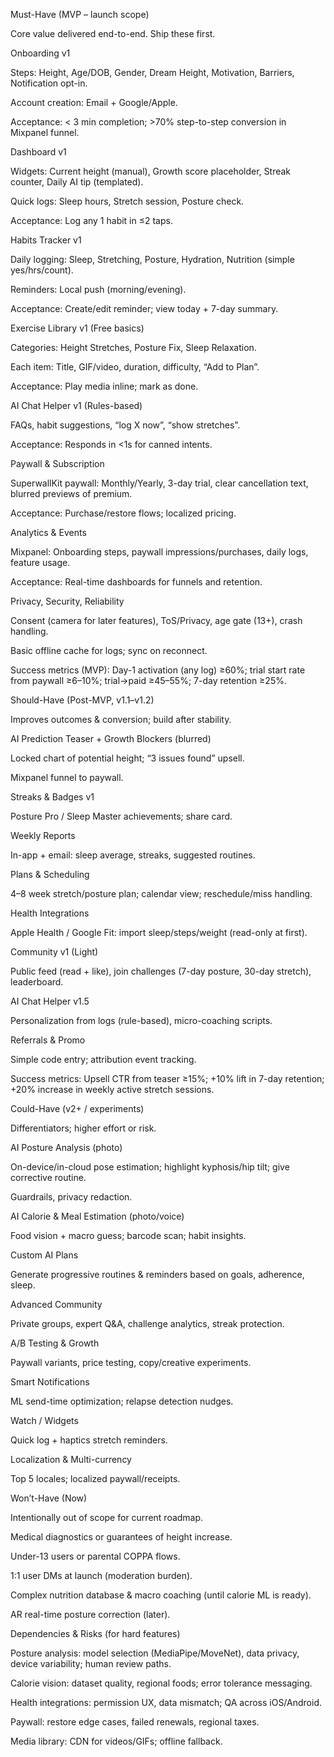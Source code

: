 Must-Have (MVP – launch scope)

Core value delivered end-to-end. Ship these first.

Onboarding v1

Steps: Height, Age/DOB, Gender, Dream Height, Motivation, Barriers, Notification opt-in.

Account creation: Email + Google/Apple.

Acceptance: < 3 min completion; >70% step-to-step conversion in Mixpanel funnel.

Dashboard v1

Widgets: Current height (manual), Growth score placeholder, Streak counter, Daily AI tip (templated).

Quick logs: Sleep hours, Stretch session, Posture check.

Acceptance: Log any 1 habit in ≤2 taps.

Habits Tracker v1

Daily logging: Sleep, Stretching, Posture, Hydration, Nutrition (simple yes/hrs/count).

Reminders: Local push (morning/evening).

Acceptance: Create/edit reminder; view today + 7-day summary.

Exercise Library v1 (Free basics)

Categories: Height Stretches, Posture Fix, Sleep Relaxation.

Each item: Title, GIF/video, duration, difficulty, “Add to Plan”.

Acceptance: Play media inline; mark as done.

AI Chat Helper v1 (Rules-based)

FAQs, habit suggestions, “log X now”, “show stretches”.

Acceptance: Responds in <1s for canned intents.

Paywall & Subscription

SuperwallKit paywall: Monthly/Yearly, 3-day trial, clear cancellation text, blurred previews of premium.

Acceptance: Purchase/restore flows; localized pricing.

Analytics & Events

Mixpanel: Onboarding steps, paywall impressions/purchases, daily logs, feature usage.

Acceptance: Real-time dashboards for funnels and retention.

Privacy, Security, Reliability

Consent (camera for later features), ToS/Privacy, age gate (13+), crash handling.

Basic offline cache for logs; sync on reconnect.

Success metrics (MVP):
Day-1 activation (any log) ≥60%; trial start rate from paywall ≥6–10%; trial→paid ≥45–55%; 7-day retention ≥25%.

Should-Have (Post-MVP, v1.1–v1.2)

Improves outcomes & conversion; build after stability.

AI Prediction Teaser + Growth Blockers (blurred)

Locked chart of potential height; “3 issues found” upsell.

Mixpanel funnel to paywall.

Streaks & Badges v1

Posture Pro / Sleep Master achievements; share card.

Weekly Reports

In-app + email: sleep average, streaks, suggested routines.

Plans & Scheduling

4–8 week stretch/posture plan; calendar view; reschedule/miss handling.

Health Integrations

Apple Health / Google Fit: import sleep/steps/weight (read-only at first).

Community v1 (Light)

Public feed (read + like), join challenges (7-day posture, 30-day stretch), leaderboard.

AI Chat Helper v1.5

Personalization from logs (rule-based), micro-coaching scripts.

Referrals & Promo

Simple code entry; attribution event tracking.

Success metrics:
Upsell CTR from teaser ≥15%; +10% lift in 7-day retention; +20% increase in weekly active stretch sessions.

Could-Have (v2+ / experiments)

Differentiators; higher effort or risk.

AI Posture Analysis (photo)

On-device/in-cloud pose estimation; highlight kyphosis/hip tilt; give corrective routine.

Guardrails, privacy redaction.

AI Calorie & Meal Estimation (photo/voice)

Food vision + macro guess; barcode scan; habit insights.

Custom AI Plans

Generate progressive routines & reminders based on goals, adherence, sleep.

Advanced Community

Private groups, expert Q&A, challenge analytics, streak protection.

A/B Testing & Growth

Paywall variants, price testing, copy/creative experiments.

Smart Notifications

ML send-time optimization; relapse detection nudges.

Watch / Widgets

Quick log + haptics stretch reminders.

Localization & Multi-currency

Top 5 locales; localized paywall/receipts.

Won’t-Have (Now)

Intentionally out of scope for current roadmap.

Medical diagnostics or guarantees of height increase.

Under-13 users or parental COPPA flows.

1:1 user DMs at launch (moderation burden).

Complex nutrition database & macro coaching (until calorie ML is ready).

AR real-time posture correction (later).

Dependencies & Risks (for hard features)

Posture analysis: model selection (MediaPipe/MoveNet), data privacy, device variability; human review paths.

Calorie vision: dataset quality, regional foods; error tolerance messaging.

Health integrations: permission UX, data mismatch; QA across iOS/Android.

Paywall: restore edge cases, failed renewals, regional taxes.

Media library: CDN for videos/GIFs; offline fallback.
